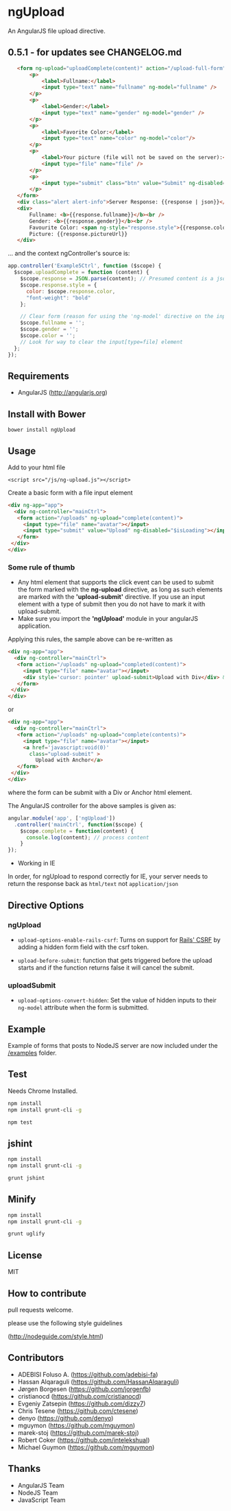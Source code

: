 # ngUpload

An AngularJS file upload directive.  

## 0.5.1 - for updates see CHANGELOG.md

``` html
   <form ng-upload="uploadComplete(content)" action="/upload-full-form">
       <p>
           <label>Fullname:</label>
           <input type="text" name="fullname" ng-model="fullname" />
       </p>
       <p>
           <label>Gender:</label>
           <input type="text" name="gender" ng-model="gender" />
       </p>
       <p>
           <label>Favorite Color:</label>
           <input type="text" name="color" ng-model="color"/>
       </p>
       <p>
           <label>Your picture (file will not be saved on the server):</label>
           <input type="file" name="file" />
       </p>
       <p>
           <input type="submit" class="btn" value="Submit" ng-disabled="$isLoading"  />
       </p>
   </form>
   <div class="alert alert-info">Server Response: {{response | json}}</div>
   <div>
       Fullname: <b>{{response.fullname}}</b><br />
       Gender: <b>{{response.gender}}</b><br />
       Favourite Color: <span ng-style="response.style">{{response.color}}</span><br />
       Picture: {{response.pictureUrl}}
   </div>
```
... and the context ngController's source is:

``` js
app.controller('Example5Ctrl', function ($scope) {
  $scope.uploadComplete = function (content) {
    $scope.response = JSON.parse(content); // Presumed content is a json string!
    $scope.response.style = {
      color: $scope.response.color,
      "font-weight": "bold"
    };

    // Clear form (reason for using the 'ng-model' directive on the input elements)
    $scope.fullname = '';
    $scope.gender = '';
    $scope.color = '';
    // Look for way to clear the input[type=file] element
  };
});
```

## Requirements

* AngularJS (http://angularjs.org)

## Install with Bower

```
bower install ngUpload 
```

## Usage

Add to your html file

```
<script src="/js/ng-upload.js"></script>
```

Create a basic form with a file input element

``` html
<div ng-app="app">
  <div ng-controller="mainCtrl">
   <form action="/uploads" ng-upload="complete(content)"> 
     <input type="file" name="avatar"></input>
     <input type="submit" value="Upload" ng-disabled="$isLoading"></input>
   </form>
 </div>
</div>
```

### Some rule of thumb

* Any html element that supports the click event can be used to submit the form marked with the __ng-upload__ directive, as long as such elements are marked with the __'upload-submit'__ directive.  If you use an input element with a type of submit then you do not have to mark it with upload-submit.
* Make sure you import the __'ngUpload'__ module in your angularJS application.

Applying this rules, the sample above can be re-written as

``` html
<div ng-app="app">
  <div ng-controller="mainCtrl">
   <form action="/uploads" ng-upload="completed(content)"> 
     <input type="file" name="avatar"></input>
     <div style='cursor: pointer' upload-submit>Upload with Div</div> &bull;
   </form>
 </div>
</div>
```

or

``` html
<div ng-app="app">
  <div ng-controller="mainCtrl">
   <form action="/uploads" ng-upload="complete(contents)"> 
     <input type="file" name="avatar"></input>
     <a href='javascript:void(0)' 
       class="upload-submit" >
         Upload with Anchor</a>
   </form>
 </div>
</div>
```

where the form can be submit with a Div or Anchor html element.

The AngularJS controller for the above samples is given as:

``` js
angular.module('app', ['ngUpload'])
  .controller('mainCtrl', function($scope) {
    $scope.complete = function(content) {
      console.log(content); // process content
    }
});
```

* Working in IE

In order, for ngUpload to respond correctly for IE, your server needs to return the response back as `html/text` not `application/json`


## Directive Options

### ngUpload

* `upload-options-enable-rails-csrf`: Turns on support for [Rails' CSRF](http://guides.rubyonrails.org/security.html#cross-site-request-forgery-csrf) 
                               by adding a hidden form field with the csrf token.

* `upload-before-submit`: function that gets triggered before the upload starts and if the function returns false it will cancel the submit.

### uploadSubmit

* `upload-options-convert-hidden`: Set the value of hidden inputs to their `ng-model` attribute when the form is submitted.

## Example

Example of forms that posts to NodeJS server are now included under the [/examples](https://github.com/twilson63/ngUpload/tree/master/examples) folder.

## Test

Needs Chrome Installed.

``` sh
npm install
npm install grunt-cli -g

npm test
```

## jshint

``` sh
npm install
npm install grunt-cli -g

grunt jshint
```

## Minify

``` sh
npm install
npm install grunt-cli -g

grunt uglify
```


## License

MIT

## How to contribute

pull requests welcome.

please use the following style guidelines

(http://nodeguide.com/style.html)

## Contributors

* ADEBISI Foluso A. (https://github.com/adebisi-fa)
* Hassan Alqaraguli (https://github.com/HassanAlqaraguli)
* Jørgen Borgesen (https://github.com/jorgenfb)
* cristianocd (https://github.com/cristianocd)
* Evgeniy Zatsepin (https://github.com/dizzy7)
* Chris Tesene (https://github.com/ctesene)
* denyo (https://github.com/denyo)
* mguymon (https://github.com/mguymon)
* marek-stoj (https://github.com/marek-stoj)
* Robert Coker (https://github.com/intelekshual)
* Michael Guymon (https://github.com/mguymon)

## Thanks

* AngularJS Team
* NodeJS Team
* JavaScript Team

